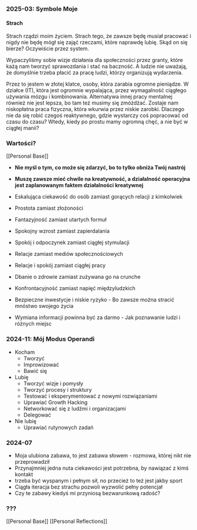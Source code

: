 ### 2025-03: Symbole Moje

#### Strach

Strach rządzi moim życiem.
Strach tego, że zawsze będę musiał pracować i nigdy nie będę mógł się zająć rzeczami, które naprawdę lubię.
Skąd on się bierze? Oczywiście przez system.

Wypaczyliśmy sobie wizje działania dla społeczności przez granty, które każą nam tworzyć sprawozdania i stać na baczność.
A ludzie nie uważają, że domyślnie trzeba płacić za pracę ludzi, którzy organizują wydarzenia.

Przez to jestem w złotej klatce, osoby, która zarabia ogromne pieniądze.
W działce (IT), która jest ogromnie wypalająca, przez wymagalność ciągłego używania mózgu i kombinowania.
Alternatywa innej pracy mentalnej również nie jest lepsza, bo tam też musimy się zmóżdżać.
Zostaje nam niskopłatna praca fizyczna, która wkurwia przez niskie zarobki.
Dlaczego nie da się robić czegoś reaktywnego, gdzie wystarczy coś popracować od czasu do czasu?
Wtedy, kiedy po prostu mamy ogromną chęć, a nie być w ciągłej manii?

### Wartości?

[[Personal Base]]

- **Nie myśl o tym, co może się zdarzyć, bo to tylko obniża Twój nastrój**
- **Muszę zawsze mieć chwile na kreatywność, a działalność operacyjna jest zaplanowanym faktem działalności kreatywnej**
- Eskalująca ciekawość do osób zamiast gorących relacji z kimkolwiek
- Prostota zamiast złożoności
- Fantazyjność zamiast utartych formuł
- Spokojny wzrost zamiast zapierdalania
- Spokój i odpoczynek zamiast ciągłej stymulacji
- Relacje zamiast mediów społecznościowych
- Relacje i spokój zamiast ciągłej pracy
- Dbanie o zdrowie zamiast zużywana go na crunche
- Konfrontacyjność zamiast napięć międzyludzkich

- Bezpieczne inwestycje i niskie ryzyko - Bo zawsze można stracić mnóstwo swojego życia
- Wymiana informacji powinna być za darmo - Jak poznawanie ludzi i różnych miejsc


### 2024-11: Mój Modus Operandi

- Kocham
    - Tworzyć
    - Improwizować
    - Bawić się
- Lubię
    - Tworzyć wizje i pomysły
    - Tworzyć procesy i struktury
    - Testować i eksperymentować z nowymi rozwiązaniami
    - Uprawiać Growth Hacking
    - Networkować się z ludźmi i organizacjami
    - Delegować
- Nie lubię
    - Uprawiać rutynowych zadań

### 2024-07
- Moja ulubiona zabawa, to jest zabawa słowem - rozmowa, której nikt nie przeprowadził
- Przynajmniej jedna nuta ciekawości jest potrzebna, by nawiązać z kimś kontakt
- trzeba być wyspanym i pełnym sił, no przecież to też jest jakby sport
- Ciągła iteracja bez strachu pozwoli wyzwolić pełny potencjał
- Czy te zabawy kiedyś mi przyniosą bezwarunkową radość?


### ???
[[Personal Base]]
[[Personal Reflections]]
